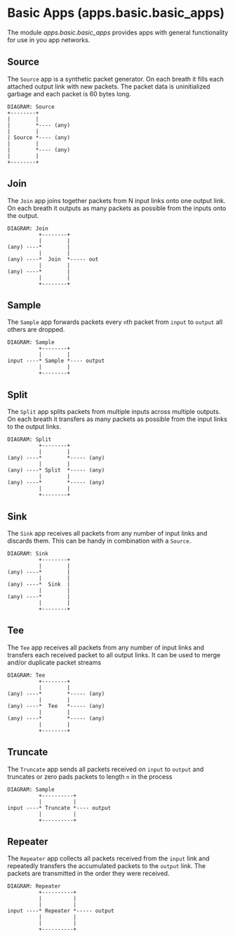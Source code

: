 # Basic Apps (apps.basic.basic_apps)

The module *apps.basic.basic_apps* provides apps with general
functionality for use in you app networks.

## Source

The `Source` app is a synthetic packet generator. On each breath it fills
each attached output link with new packets. The packet data is
uninitialized garbage and each packet is 60 bytes long.

    DIAGRAM: Source
    +--------+
    |        |
    |        *---- (any)
    |        |
    | Source *---- (any)
    |        |
    |        *---- (any)
    |        |
    +--------+

## Join

The `Join` app joins together packets from N input links onto one
output link. On each breath it outputs as many packets as possible
from the inputs onto the output.

    DIAGRAM: Join
              +--------+
              |        |
    (any) ----*        |
              |        |
    (any) ----*  Join  *----- out
              |        |
    (any) ----*        |
              |        |
              +--------+

## Sample
The `Sample` app forwards packets every `n`th packet from `input`
to `output` all others are dropped.

    DIAGRAM: Sample
              +--------+
              |        |
    input ----* Sample *---- output
              |        |
              +--------+

## Split

The `Split` app splits packets from multiple inputs across multiple
outputs. On each breath it transfers as many packets as possible from
the input links to the output links.

    DIAGRAM: Split
              +--------+
              |        |
    (any) ----*        *----- (any)
              |        |
    (any) ----* Split  *----- (any)
              |        |
    (any) ----*        *----- (any)
              |        |
              +--------+

## Sink

The `Sink` app receives all packets from any number of input links and
discards them. This can be handy in combination with a `Source`.

    DIAGRAM: Sink
              +--------+
              |        |
    (any) ----*        |
              |        |
    (any) ----*  Sink  |
              |        |
    (any) ----*        |
              |        |
              +--------+

## Tee

The `Tee` app receives all packets from any number of input links and
transfers each received packet to all output links. It can be used to
merge and/or duplicate packet streams

    DIAGRAM: Tee
              +--------+
              |        |
    (any) ----*        *----- (any)
              |        |
    (any) ----*  Tee   *----- (any)
              |        |
    (any) ----*        *----- (any)
              |        |
              +--------+

## Truncate
The `Truncate` app sends all packets received on `input` to `output`
and truncates or zero pads packets to length `n` in the process

    DIAGRAM: Sample
              +----------+
              |          |
    input ----* Truncate *---- output
              |          |
              +----------+

## Repeater

The `Repeater` app collects all packets received from the `input` link
and repeatedly transfers the accumulated packets to the `output`
link. The packets are transmitted in the order they were received.

    DIAGRAM: Repeater
              +----------+
              |          |
              |          |
    input ----* Repeater *----- output
              |          |
              |          |
              +----------+

